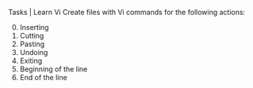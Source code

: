 
Tasks |  Learn Vi
Create files with Vi commands for the following actions:

0. Inserting
1. Cutting 
2. Pasting
3. Undoing
4. Exiting
5. Beginning of the line
6. End of the line
